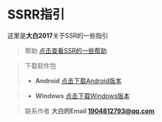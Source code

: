 # SSRR指引
这里是**大白2017**关于SSR的一些指引

> 帮助 [点击查看SSR的一些帮助](https://github.com/dabai2017/SSR-Helper/edit/master/UseHelp.MD "Title")



> 下载软件包 
> - **Android**  [点击下载Android版本](https://www.lanzous.com/i4f18mf "Title")

> - **Windows** 
[点击下载Windows版本](https://www.lanzous.com/i4kg8ve "Title")

> 联系作者 **大白的Email <1904812793@qq.com>**
